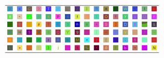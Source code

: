 <table>
<tr>
<td><img src="7A.gif"></td>
<td><img src="3C.gif"></td>
<td><img src="43.gif"></td>
<td><img src="29.gif"></td>
<td><img src="54.gif"></td>
<td><img src="77.gif"></td>
<td><img src="gr3.gif"></td>
<td><img src="5A.gif"></td>
<td><img src="7C.gif"></td>
<td><img src="71.gif"></td>
<td><img src="61.gif"></td>
<td><img src="64.gif"></td>
<td><img src="57.gif"></td>
<td><img src="56.gif"></td>
<td><img src="49.gif"></td>
<td><img src="6B.gif"></td>
</tr>
<tr>
<td><img src="38.gif"></td>
<td><img src="22.gif"></td>
<td><img src="4A.gif"></td>
<td><img src="31.gif"></td>
<td><img src="58.gif"></td>
<td><img src="70.gif"></td>
<td><img src="34.gif"></td>
<td><img src="66.gif"></td>
<td><img src="gr1.gif"></td>
<td><img src="3A.gif"></td>
<td><img src="4F.gif"></td>
<td><img src="21.gif"></td>
<td><img src="79.gif"></td>
<td><img src="69.gif"></td>
<td><img src="55.gif"></td>
<td><img src="72.gif"></td>
</tr>
<tr>
<td><img src="40.gif"></td>
<td><img src="36.gif"></td>
<td><img src="60.gif"></td>
<td><img src="23.gif"></td>
<td><img src="3F.gif"></td>
<td><img src="4B.gif"></td>
<td><img src="33.gif"></td>
<td><img src="6E.gif"></td>
<td><img src="73.gif"></td>
<td><img src="5E.gif"></td>
<td><img src="53.gif"></td>
<td><img src="5D.gif"></td>
<td><img src="44.gif"></td>
<td><img src="6C.gif"></td>
<td><img src="gr2.gif"></td>
<td><img src="26.gif"></td>
</tr>
<tr>
<td><img src="52.gif"></td>
<td><img src="48.gif"></td>
<td><img src="24.gif"></td>
<td><img src="42.gif"></td>
<td><img src="67.gif"></td>
<td><img src="51.gif"></td>
<td><img src="59.gif"></td>
<td><img src="39.gif"></td>
<td><img src="75.gif"></td>
<td><img src="7B.gif"></td>
<td><img src="7E.gif"></td>
<td><img src="37.gif"></td>
<td><img src="76.gif"></td>
<td><img src="6F.gif"></td>
<td><img src="2F.gif"></td>
<td><img src="5F.gif"></td>
</tr>
<tr>
<td><img src="63.gif"></td>
<td><img src="2E.gif"></td>
<td><img src="2B.gif"></td>
<td><img src="2A.gif"></td>
<td><img src="74.gif"></td>
<td><img src="41.gif"></td>
<td><img src="68.gif"></td>
<td><img src="4D.gif"></td>
<td><img src="65.gif"></td>
<td><img src="32.gif"></td>
<td><img src="5B.gif"></td>
<td><img src="47.gif"></td>
<td><img src="3B.gif"></td>
<td><img src="35.gif"></td>
<td><img src="50.gif"></td>
<td><img src="6D.gif"></td>
</tr>
<tr>
<td><img src="4C.gif"></td>
<td><img src="3E.gif"></td>
<td><img src="27.gif"></td>
<td><img src="45.gif"></td>
<td><img src="7D.gif"></td>
<td><img src="6A.gif"></td>
<td><img src="46.gif"></td>
<td><img src="78.gif"></td>
<td><img src="25.gif"></td>
<td><img src="2D.gif"></td>
<td><img src="30.gif"></td>
<td><img src="28.gif"></td>
<td><img src="62.gif"></td>
<td><img src="3D.gif"></td>
<td><img src="2C.gif"></td>
<td><img src="4E.gif"></td>
</tr>
</table>
